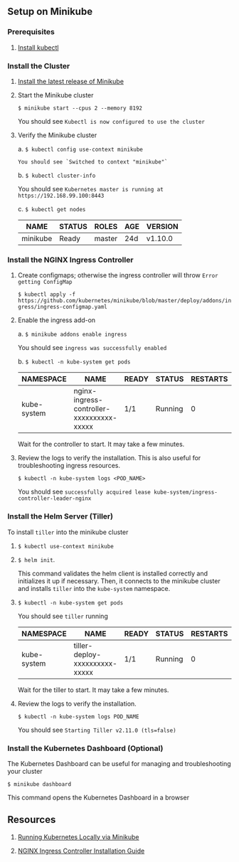 ## Setup on Minikube



### Prerequisites

1.  [Install kubectl](https://kubernetes.io/docs/tasks/tools/install-kubectl/)
   

### Install the Cluster
    
1.  [Install the latest release of Minikube](https://github.com/kubernetes/minikube/releases)

2.  Start the Minikube cluster
        
    `$ minikube start --cpus 2 --memory 8192`
                
    You should see `Kubectl is now configured to use the cluster`
        
3.  Verify the Minikube cluster
        
    a.  `$ kubectl config use-context minikube`
            
        You should see `Switched to context "minikube"`

    b.  `$ kubectl cluster-info`
            
    You should see `Kubernetes master is running at https://192.168.99.100:8443`
            
    c.  `$ kubectl get nodes`
            
    NAME | STATUS | ROLES | AGE | VERSION
    ---- | ------ | ----- | --- | -------
    minikube | Ready | master | 24d | v1.10.0
        

### Install the NGINX Ingress Controller
        
1.  Create configmaps; otherwise the ingress controller will throw `Error getting ConfigMap`
        
    `$ kubectl apply -f https://github.com/kubernetes/minikube/blob/master/deploy/addons/ingress/ingress-configmap.yaml`
        
2.  Enable the ingress add-on
       
    a.  `$ minikube addons enable ingress`
            
    You should see `ingress was successfully enabled`
            
    b.  `$ kubectl -n kube-system get pods`
            
    NAMESPACE | NAME | READY | STATUS | RESTARTS | AGE
    --------- | ---- | ----- | ------ | -------- | ---
    kube-system | nginx-ingress-controller-xxxxxxxxxx-xxxxx | 1/1 | Running | 0 | 39s
    
    Wait for the controller to start. It may take a few minutes.
            
4.  Review the logs to verify the installation. This is also useful for troubleshooting ingress resources.
        
    `$ kubectl -n kube-system logs <POD_NAME>`
            
    You should see `successfully acquired lease kube-system/ingress-controller-leader-nginx`

### Install the Helm Server (Tiller)

To install `tiller` into the minikube cluster

1.  `$ kubectl use-context minikube`

2.  `$ helm init`. 

    This command validates the helm client is installed correctly and initializes it up if necessary. 
    Then, it connects to the minikube cluster and installs `tiller` into the `kube-system` namespace. 
    
3.  `$ kubectl -n kube-system get pods` 
          
    You should see `tiller` running
            
    NAMESPACE | NAME | READY | STATUS | RESTARTS | AGE
    --------- | ---- | ----- | ------ | -------- | ---
    kube-system | tiller-deploy-xxxxxxxxxx-xxxxx | 1/1 | Running | 0 | 39s
    
    Wait for the tiller to start. It may take a few minutes.
            
4.  Review the logs to verify the installation.
        
    `$ kubectl -n kube-system logs POD_NAME`
            
    You should see `Starting Tiller v2.11.0 (tls=false)`
    
### Install the Kubernetes Dashboard (Optional)

The Kubernetes Dashboard can be useful for managing and troubleshooting your cluster
       
`$ minikube dashboard`

This command opens the Kubernetes Dashboard in a browser
        
## Resources 

1.  [Running Kubernetes Locally via Minikube](https://kubernetes.io/docs/setup/minikube/)

2.  [NGINX Ingress Controller Installation Guide](https://kubernetes.github.io/ingress-nginx/deploy/)


